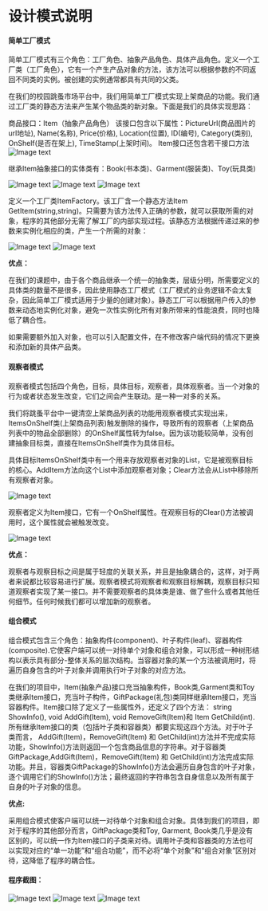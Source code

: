 # 设计模式说明

#### 简单工厂模式 

简单工厂模式有三个角色：工厂角色、抽象产品角色、具体产品角色。定义一个工厂类（工厂角色），它有一个产生产品对象的方法，该方法可以根据参数的不同返回不同类的实例。被创建的实例通常都具有共同的父类。

在我们的校园跳蚤市场平台中，我们用简单工厂模式实现上架商品的功能。我们通过工厂类的静态方法来产生某个物品类的新对象。下面是我们的具体实现思路：

商品接口：Item（抽象产品角色）
该接口包含以下属性：PictureUrl(商品图片的url地址), Name(名称), Price(价格), Location(位置), ID(编号), Category(类别), OnShelf(是否在架上), TimeStamp(上架时间)。
Item接口还包含若干接口方法
![Image text](https://github.com/TantalizingPotato/FleaMarketOnCampus/blob/master/pics/Item_interface.png)

继承Item抽象接口的实体类有：Book(书本类)、Garment(服装类)、Toy(玩具类)

![Image text](https://github.com/TantalizingPotato/FleaMarketOnCampus/blob/master/pics/Book_Item_class.png)
![Image text](https://github.com/TantalizingPotato/FleaMarketOnCampus/blob/master/pics/Garment_Item_class.png)
![Image text](https://github.com/TantalizingPotato/FleaMarketOnCampus/blob/master/pics/Toy_Item_class.png)

定义一个工厂类ItemFactory。该工厂含一个静态方法Item GetItem(string,string)。只需要为该方法传入正确的参数，就可以获取所需的对象，程序的其他部分无需了解工厂的内部实现过程。该静态方法根据传递过来的参数来实例化相应的类，产生一个所需的对象：

![Image text](https://github.com/TantalizingPotato/FleaMarketOnCampus/blob/master/pics/ItemFactory.png)
![Image text](https://github.com/TantalizingPotato/FleaMarketOnCampus/blob/master/pics/button1_click.png)

<b>优点：</b>

在我们的课题中，由于各个商品继承一个统一的抽象类，层级分明，所需要定义的具体类的数量不是很多，因此使用静态工厂模式（工厂模式的业务逻辑不会太复杂，因此简单工厂模式适用于少量的创建对象）。静态工厂可以根据用户传入的参数来动态地实例化对象，避免一次性实例化所有对象所带来的性能浪费，同时也降低了耦合性。

如果需要额外加入对象，也可以引入配置文件，在不修改客户端代码的情况下更换和添加新的具体产品类。


#### 观察者模式

观察者模式包括四个角色，目标，具体目标，观察者，具体观察者。当一个对象的行为或者状态发生改变，它们之间会产生联动。是一种一对多的关系。

我们将跳蚤平台中一键清空上架商品列表的功能用观察者模式实现出来，ItemsOnShelf类(上架商品列表)触发删除的操作，导致所有的观察者（上架商品列表中的物品全部删除）的OnShelf属性转为false。因为该功能较简单，没有创建抽象目标类，直接在ItemsOnShelf类作为具体目标。

具体目标ItemsOnShelf类中有一个用来存放观察者对象的List，它是被观察目标的核心。AddItem方法向这个List中添加观察者对象；Clear方法会从List中移除所有观察者对象。

![Image text](https://github.com/TantalizingPotato/FleaMarketOnCampus/blob/master/pics/Cart_Observed.png)

观察者定义为Item接口，它有一个OnShelf属性。在观察目标的Clear()方法被调用时，这个属性就会被触发改变。

![Image text](https://github.com/TantalizingPotato/FleaMarketOnCampus/blob/master/pics/OnShelf.png)

<b>优点：</b>

观察者与观察目标之间是属于轻度的关联关系，并且是抽象耦合的，这样，对于两者来说都比较容易进行扩展。观察者模式将观察者和观察目标解耦，观察目标只知道观察者实现了某一接口。并不需要观察者的具体类是谁、做了些什么或者其他任何细节。任何时候我们都可以增加新的观察者。


#### 组合模式

组合模式包含三个角色：抽象构件(component)、叶子构件(leaf)、容器构件(composite).它使客户端可以统一对待单个对象和组合对象，可以形成一种树形结构以表示具有部分-整体关系的层次结构。当容器对象的某一个方法被调用时，将遍历自身包含的叶子对象并调用执行叶子对象的对应方法。

在我们的项目中，Item(抽象产品)接口充当抽象构件，Book类,Garment类和Toy类继承Item接口，充当叶子构件，GiftPackage(礼包)类同样继承Item接口，充当容器构件。Item接口除了定义了一些属性外，还定义了四个方法： string ShowInfo(), void AddGift(Item), void RemoveGift(Item)和 Item GetChild(int). 所有继承Item接口的类（包括叶子类和容器类）都要实现这四个方法。对于叶子类而言， AddGift(Item)，RemoveGift(Item) 和 GetChild(int)方法并不完成实际功能，ShowInfo()方法则返回一个包含商品信息的字符串。对于容器类GiftPackage,AddGift(Item)，RemoveGift(Item) 和 GetChild(int)方法完成实际功能。并且，容器类GiftPackage的ShowInfo()方法会遍历自身包含的叶子对象，逐个调用它们的ShowInfo()方法；最终返回的字符串包含自身信息以及所有属于自身的叶子对象的信息。

<b>优点:</b>

采用组合模式使客户端可以统一对待单个对象和组合对象。具体到我们的项目，即对于程序的其他部分而言，GiftPackage类和Toy, Garment, Book类几乎是没有区别的，可以统一作为Item接口的子类来对待。调用叶子类和容器类的方法也可以实现对应的“单一功能”和“组合功能”，而不必将“单个对象”和“组合对象”区别对待，这降低了程序的耦合性。


#### 程序截图：

![Image text](https://github.com/TantalizingPotato/FleaMarketOnCampus/blob/master/pics/PrintScreen_1.png)
![Image text](https://github.com/TantalizingPotato/FleaMarketOnCampus/blob/master/pics/PrintScreen_2.png)
![Image text](https://github.com/TantalizingPotato/FleaMarketOnCampus/blob/master/pics/PrintScreen_3.png)
